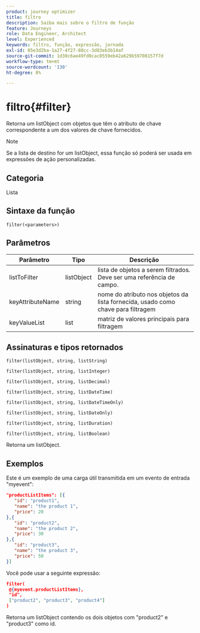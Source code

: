 ```yaml
---
product: journey optimizer
title: filtro
description: Saiba mais sobre o filtro de função
feature: Journeys
role: Data Engineer, Architect
level: Experienced
keywords: filtro, função, expressão, jornada
exl-id: 05e3d2ba-1a27-4f27-88cc-3d83eb3b14af
source-git-commit: 1d30c6ae49fd0cac0559eb42a629b59708157f7d
workflow-type: tm+mt
source-wordcount: '130'
ht-degree: 8%

---
```


# filtro{#filter}

Retorna um listObject com objetos que têm o atributo de chave correspondente a um dos valores de chave fornecidos.

>[!NOTE]
>
>Se a lista de destino for um listObject, essa função só poderá ser usada em expressões de ação personalizadas.

## Categoria

Lista

## Sintaxe da função

`filter(<parameters>)`

## Parâmetros

| Parâmetro | Tipo | Descrição |
|-----------|------------------|------------------|
| listToFilter | listObject | lista de objetos a serem filtrados. Deve ser uma referência de campo. |
| keyAttributeName | string | nome do atributo nos objetos da lista fornecida, usado como chave para filtragem |
| keyValueList | list | matriz de valores principais para filtragem |

## Assinaturas e tipos retornados

`filter(listObject, string, listString)`

`filter(listObject, string, listInteger)`

`filter(listObject, string, listDecimal)`

`filter(listObject, string, listDateTime)`

`filter(listObject, string, listDateTimeOnly)`

`filter(listObject, string, listDateOnly)`

`filter(listObject, string, listDuration)`

`filter(listObject, string, listBoolean)`

Retorna um listObject.

## Exemplos

Este é um exemplo de uma carga útil transmitida em um evento de entrada &quot;myevent&quot;:

```json
"productListItems": [{
   "id": "product1",
   "name": "the product 1",
   "price": 20
},{
   "id": "product2",
   "name": "the product 2",
   "price": 30
},{
   "id": "product3",
   "name": "the product 3",
   "price": 50
}]
```

Você pode usar a seguinte expressão:

```json
filter(
 @{myevent.productListItems},
 "id", 
 ["product2", "product3", "product4"]
)
```

Retorna um listObject contendo os dois objetos com &quot;product2&quot; e &quot;product3&quot; como id.
